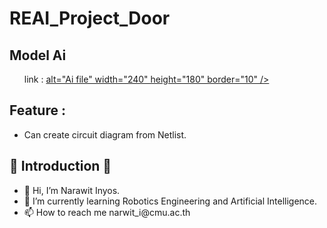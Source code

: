 # REAI_Project_Door
<h2>Model Ai</h2>
<ul>
    link : <a href="https://drive.google.com/file/d/1fdTDIiVtQdvnMUq1tuCjKqjwSFWK402i/view?usp=sharing" target="_blank">alt="Ai file" width="240" height="180" border="10" /></a>
</ul>
<h2>Feature :</h2>
<ul>
    <li>Can create circuit diagram from Netlist.</li>
</ul>
<h2>👏 Introduction 👏</h2>
<ul>
    <li>👋 Hi, I’m Narawit Inyos.</li>
    <li>🌱 I’m currently learning Robotics Engineering and Artificial Intelligence.</li>
    <li>📫 How to reach me narwit_i@cmu.ac.th</li>
</ul>
